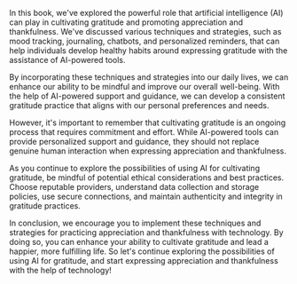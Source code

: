 
In this book, we've explored the powerful role that artificial intelligence (AI) can play in cultivating gratitude and promoting appreciation and thankfulness. We've discussed various techniques and strategies, such as mood tracking, journaling, chatbots, and personalized reminders, that can help individuals develop healthy habits around expressing gratitude with the assistance of AI-powered tools.

By incorporating these techniques and strategies into our daily lives, we can enhance our ability to be mindful and improve our overall well-being. With the help of AI-powered support and guidance, we can develop a consistent gratitude practice that aligns with our personal preferences and needs.

However, it's important to remember that cultivating gratitude is an ongoing process that requires commitment and effort. While AI-powered tools can provide personalized support and guidance, they should not replace genuine human interaction when expressing appreciation and thankfulness.

As you continue to explore the possibilities of using AI for cultivating gratitude, be mindful of potential ethical considerations and best practices. Choose reputable providers, understand data collection and storage policies, use secure connections, and maintain authenticity and integrity in gratitude practices.

In conclusion, we encourage you to implement these techniques and strategies for practicing appreciation and thankfulness with technology. By doing so, you can enhance your ability to cultivate gratitude and lead a happier, more fulfilling life. So let's continue exploring the possibilities of using AI for gratitude, and start expressing appreciation and thankfulness with the help of technology!
